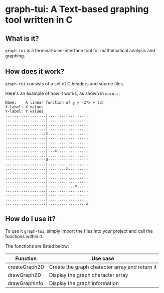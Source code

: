 # graph-tui: A Text-based graphing tool written in C

## What is it?

`graph-tui` is a terminal-user-interface tool for mathematical analysis and graphing.

## How does it work?

`graph-tui` consists of a set of C headers and source files.

Here's an example of how it works, as shown in `main.c`:

```
Name:    A linear function of y = -2*x + (3)
X-label: X values
Y-label: Y values
..................|..................
..................|..................
..................|..................
..................|..................
..................x..................
..................|..................
..................|..................
..................|..................
..................|...x..............
..................|..................
------------------O------------------
..................|..................
..................|........x.........
..................|..................
..................|..................
..................|..................
..................|............x.....
..................|..................
..................|..................
..................|..................
..................|.................x
```

## How do I use it?

To use it `graph-tui`, simply import the files into your project and call the functions within it.

The functions are listed below:

| Function      | Use case                                       |
| ------------- | ---------------------------------------------- |
| createGraph2D | Create the graph character array and return it |
| drawGraph2D   | Display the graph character array              |
| drawGraphInfo | Display the graph information                  |
